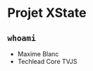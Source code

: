 <!-- slide -->

# Projet XState

<!-- slide -->

## `whoami`

- Maxime Blanc
- Techlead Core TVJS

<!-- slide -->

